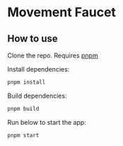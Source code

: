 # Movement Faucet





## How to use

Clone the repo. Requires [pnpm](https://pnpm.io/installation)

Install dependencies:

```sh
pnpm install
```

Build dependencies:

```sh
pnpm build
```

Run below to start the app:

```sh
pnpm start
```
